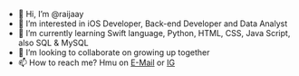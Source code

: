 - 👋 Hi, I’m @raijaay
- 👀 I’m interested in iOS Developer, Back-end Developer and Data Analyst 
- 🌱 I’m currently learning Swift language, Python, HTML, CSS, Java Script, also SQL & MySQL
- 💞️ I’m looking to collaborate on growing up together 
- 📫 How to reach me? Hmu on <a href="mailto: raijaach@gmail.com ">E-Mail</a> or <a href="https://www.instagram.com/raijaay ">IG</a>

<!---
raijaay/MyFirstRepo is a ✨ special ✨ repository because its `README.md` (this file) appears on your GitHub profile.
You can click the Preview link to take a look at your changes.
--->
